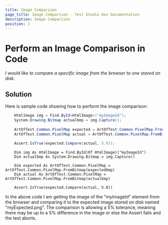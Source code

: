 ```yaml
---
title: Image Comparison
page_title: Image Comparison - Test Studio Dev Documentation
description: Image Comparison
position: 1
---
```

# Perform an Image Comparison in Code

*I would like to compare a specific image from the browser to one stored on disk.*

## Solution

Here is sample code showing how to perform the image comparison:

````C#
    HtmlImage img = Find.ById<HtmlImage>("myImageId");
    System.Drawing.Bitmap actualbmp = img.Capture();
    
    ArtOfTest.Common.PixelMap expected = ArtOfTest.Common.PixelMap.FromBitmap(expectedbmp);
    ArtOfTest.Common.PixelMap actual = ArtOfTest.Common.PixelMap.FromBitmap(actualbmp);
    
    Assert.IsTrue(expected.Compare(actual, 5.0));
````
````VB
    Dim img As HtmlImage = Find.ById(Of HtmlImage)("myImageId")
    Dim actualbmp As System.Drawing.Bitmap = img.Capture()

    Dim expected As ArtOfTest.Common.PixelMap = ArtOfTest.Common.PixelMap.FromBitmap(expectedbmp)
    Dim actual As ArtOfTest.Common.PixelMap = ArtOfTest.Common.PixelMap.FromBitmap(actualbmp)

    Assert.IsTrue(expected.Compare(actual, 5.0))
````

In the above code I am getting the image of the "myImageId" element from the browser and comparing it to the expected image stored on disk named "myExpected.png". The comparison is allowing a 5% tolerance, meaning there may be up to a 5% difference in the image or else the Assert fails and the test aborts.
